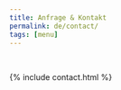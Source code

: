 ```yaml
---
title: Anfrage & Kontakt
permalink: de/contact/
tags: [menu]
---
```


<br />

{% include contact.html %}